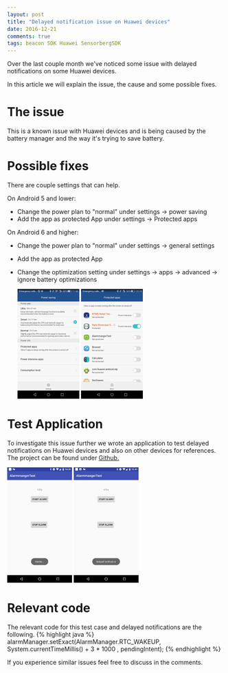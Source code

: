 ```yaml
---
layout: post
title: "Delayed notification issue on Huawei devices"
date: 2016-12-21
comments: true
tags: beacon SDK Huawei SensorbergSDK
---
```



Over the last couple month we've noticed some issue with delayed notifications
on some Huawei devices.

In this article we will explain the issue, the cause and
some possible fixes.

# The issue

This is a known issue with Huawei devices and is being caused by the battery manager and the
way it's trying to save battery.


# Possible fixes
There are couple settings that can help.
<!--more-->

On Android 5 and lower:

- Change the power plan to "normal" under settings → power saving
- Add the app as protected App under settings → Protected apps

On Android 6 and higher:

- Change the power plan to "normal" under settings → general settings
- Add the app as protected App
- Change the optimization setting under settings → apps → advanced → ignore
  battery optimizations


  <img alt="Huawei power saving setting" src="/images/posts/2016-12-21-Huawei-delayed-notification-issue/power-saving.png" width="30%"/>     <img alt="Huawei protected app setting" src="/images/posts/2016-12-21-Huawei-delayed-notification-issue/protected-app.png" width="30%" />

# Test Application
To investigate this issue further we wrote an application to test delayed
notifications on Huawei devices and also on other devices for references. The project can be found
under [Github.](https://github.com/sensorberg-dev/alarmmanager-test)

  <img alt="Notification Test1" src="/images/posts/2016-12-21-Huawei-delayed-notification-issue/notification_test_app1.png" width="30%"/>     <img alt="Notification Test2" src="/images/posts/2016-12-21-Huawei-delayed-notification-issue/notification_test_app2.png" width="30%" />

# Relevant code
The relevant code for this test case and delayed notifications are the following.
{% highlight java %}
alarmManager.setExact(AlarmManager.RTC_WAKEUP,  System.currentTimeMillis() + 3 * 1000 , pendingIntent);
{% endhighlight %}

If you experience similar issues feel free to discuss in the comments.

